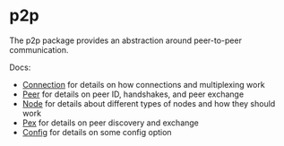 # p2p

The p2p package provides an abstraction around peer-to-peer communication.

Docs:

- [Connection](https://github.com/tendermint/tendermint/blob/master/docs/spec/docs/spec/p2p/connection.md) for details on how connections and multiplexing work
- [Peer](https://github.com/tendermint/tendermint/blob/master/docs/spec/docs/spec/p2p/peer.md) for details on peer ID, handshakes, and peer exchange
- [Node](https://github.com/tendermint/tendermint/blob/master/docs/spec/docs/spec/p2p/node.md) for details about different types of nodes and how they should work
- [Pex](https://github.com/tendermint/tendermint/blob/master/docs/spec/docs/spec/reactors/pex/pex.md) for details on peer discovery and exchange
- [Config](https://github.com/tendermint/tendermint/blob/master/docs/spec/docs/spec/p2p/config.md) for details on some config option
